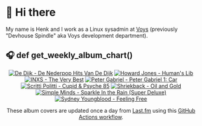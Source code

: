 # 👋 Hi there

My name is Henk and I work as a Linux sysadmin at <a href="https://www.voys.co/about/">Voys</a> (previously "Devhouse Spindle" aka Voys development department).

## 🎧 def get_weekly_album_chart()
<!-- lastfm -->
<p align="center"><a href="https://www.last.fm/music/De+Dijk/De+Nederpop+Hits+Van+De+Dijk"><img src="https://lastfm.freetls.fastly.net/i/u/64s/0f63b645be2641ffa3435a90e60d375c.jpg" title="De Dijk - De Nederpop Hits Van De Dijk"></a> <a href="https://www.last.fm/music/Howard+Jones/Human%27s+Lib"><img src="https://lastfm.freetls.fastly.net/i/u/64s/55887d76041c4277b6aceaf7b1d37f97.jpg" title="Howard Jones - Human's Lib"></a> <a href="https://www.last.fm/music/INXS/The+Very+Best"><img src="https://lastfm.freetls.fastly.net/i/u/64s/45f0bdc0ff2843b6a15e5318700530b8.jpg" title="INXS - The Very Best"></a> <a href="https://www.last.fm/music/Peter+Gabriel/Peter+Gabriel+1:+Car"><img src="https://lastfm.freetls.fastly.net/i/u/64s/77275b42bfdf9638b4aa355af945c33c.png" title="Peter Gabriel - Peter Gabriel 1: Car"></a> <a href="https://www.last.fm/music/Scritti+Politti/Cupid+&+Psyche+85"><img src="https://lastfm.freetls.fastly.net/i/u/64s/93232e18d786351f96e975e9a13319e5.jpg" title="Scritti Politti - Cupid & Psyche 85"></a> <a href="https://www.last.fm/music/Shriekback/Oil+and+Gold"><img src="https://lastfm.freetls.fastly.net/i/u/64s/cba471be76a5f39b4217944811bade4f.jpg" title="Shriekback - Oil and Gold"></a> <a href="https://www.last.fm/music/Simple+Minds/Sparkle+In+the+Rain+(Super+Deluxe)"><img src="https://lastfm.freetls.fastly.net/i/u/64s/1176ca005884ada5e7ae2869fe9a8d60.jpg" title="Simple Minds - Sparkle In the Rain (Super Deluxe)"></a> <a href="https://www.last.fm/music/Sydney+Youngblood/Feeling+Free"><img src="https://lastfm.freetls.fastly.net/i/u/64s/0e3a040c9f519449488c9f825c0ad2ea.png" title="Sydney Youngblood - Feeling Free"></a> </p>

<p align="center">These album covers are updated once a day from <a href="https://www.last.fm/user/hbokh">Last.fm</a> using this <a href="https://github.com/marketplace/actions/lastfm-to-markdown">GitHub Actions workflow</a>.</p>
